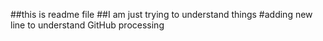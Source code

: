 ##this is readme file
##I am just trying to understand things
#adding new line to understand GitHub processing
